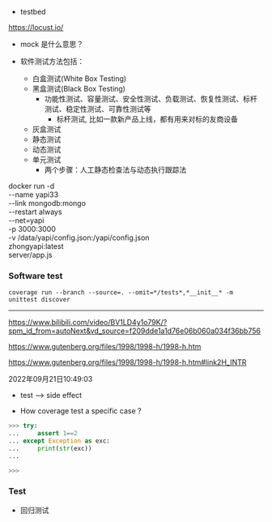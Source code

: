 - testbed

https://locust.io/

- mock 是什么意思？


- 软件测试方法包括：
   - 白盒测试(White Box Testing)
   - 黑盒测试(Black Box Testing)
      - 功能性测试、容量测试、安全性测试、负载测试、恢复性测试、标杆测试、稳定性测试、可靠性测试等
         - 标杆测试, 比如一款新产品上线，都有用来对标的友商设备
   - 灰盒测试
   - 静态测试
   - 动态测试
   - 单元测试
      - 两个步骤：人工静态检查法与动态执行跟踪法

docker run -d \
   --name yapi33 \
   --link mongodb:mongo \
   --restart always \
   --net=yapi \
   -p 3000:3000 \
   -v /data/yapi/config.json:/yapi/config.json \
   zhongyapi:latest \
   server/app.js

### Software test

```shell
coverage run --branch --source=. --omit=*/tests*,*__init__* -m unittest discover
```

---------
https://www.bilibili.com/video/BV1LD4y1o79K/?spm_id_from=autoNext&vd_source=f209dde1a1d76e06b060a034f36bb756

https://www.gutenberg.org/files/1998/1998-h/1998-h.htm

https://www.gutenberg.org/files/1998/1998-h/1998-h.htm#link2H_INTR

2022年09月21日10:49:03

- test --> side effect

- How coverage test a specific case ?

```python
>>> try:
...     assert 1==2
... except Exception as exc:
...     print(str(exc))
...

>>>
```

### Test
- 回归测试
